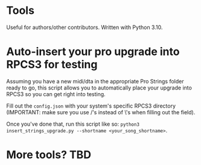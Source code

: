 # Tools
Useful for authors/other contributors. Written with Python 3.10.

# Auto-insert your pro upgrade into RPCS3 for testing
Assuming you have a new midi/dta in the appropriate Pro Strings folder ready to go, this script allows you to automatically place your upgrade into RPCS3 so you can get right into testing.

Fill out the `config.json` with your system's specific RPCS3 directory (IMPORTANT: make sure you use /'s instead of \\'s when filling out the field).

Once you've done that, run this script like so: `python3 insert_strings_upgrade.py --shortname <your_song_shortname>`.

# More tools? TBD
